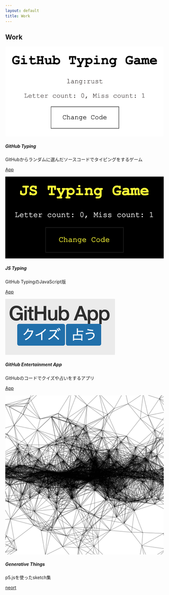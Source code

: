 ```yaml
---
layout: default
title: Work
---
```

## Work

<!-- <img src="img/typing.png" width="200">
* [GitHub Typing](https://calm-chamber-39150.herokuapp.com/) -->

<!-- <img src="img/generative.png" width="200">
* [Generative Things](https://suzuri.jp/hir0ki_0ka) -->

<div class="row">
</div><!-- /.row -->


<div class="row">
  <div class="col-sm-6 col-md-3">
    <div class="card img-thumbnail">
      <img class="card-img-top" src="img/typing.png" alt="画像">
      <div class="card-body px-2 py-3">
        <h5 class="card-title">GitHub Typing</h5>
        <p class="card-text">GitHubからランダムに選んだソースコードでタイピングをするゲーム</p>
        <p class="mb-0"><a href="https://calm-chamber-39150.herokuapp.com/" class="btn btn-primary btn-sm">App</a></p>
      </div><!-- /.card-body -->
    </div><!-- /.card -->
  </div><!-- /.col-sm-6.col-md-3 -->

  <div class="col-sm-6 col-md-3">
    <div class="card img-thumbnail">
      <img class="card-img-top" src="img/JStyping.png" alt="画像">
      <div class="card-body px-2 py-3">
        <h5 class="card-title">JS Typing</h5>
        <p class="card-text">GitHub TypingのJavaScript版</p>
        <p class="mb-0"><a href="https://js-typing.herokuapp.com/" class="btn btn-primary btn-sm">App</a></p>
      </div><!-- /.card-body -->
    </div><!-- /.card -->
  </div><!-- /.col-sm-6.col-md-3 -->

  <div class="col-sm-6 col-md-3">
    <div class="card img-thumbnail">
      <img class="card-img-top" src="img/ghApp.png" alt="画像">
      <div class="card-body px-2 py-3">
        <h5 class="card-title">GitHub Entertainment App</h5>
        <p class="card-text">GitHubのコードでクイズや占いをするアプリ</p>
        <p class="mb-0"><a href="https://gh-app.herokuapp.com/" class="btn btn-primary btn-sm">App</a></p>
      </div><!-- /.card-body -->
    </div><!-- /.card -->
  </div><!-- /.col-sm-6.col-md-3 -->

   <div class="col-sm-6 col-md-3">
    <div class="card img-thumbnail">
      <img class="card-img-top" src="img/sketch.PNG" alt="画像">
      <div class="card-body px-2 py-3">
        <h5 class="card-title">Generative Things</h5>
        <p class="card-text">p5.jsを使ったsketch集</p>
        <p class="mb-0"><a href="https://neort.io/Gt8eI4ixzzfU5PAG1jp6vX7qJNx2" class="btn btn-primary btn-sm">neort</a></p>
      </div><!-- /.card-body -->
    </div><!-- /.card -->
  </div><!-- /.col-sm-6.col-md-3 -->

</div><!-- /.row -->